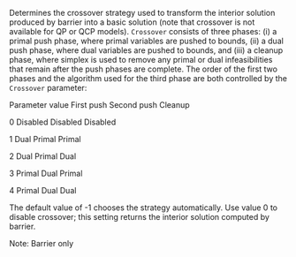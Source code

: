 Determines the crossover strategy used to transform the interior solution produced by barrier into a basic solution
(note that crossover is not available for QP or QCP models). `Crossover` consists of three phases: (i) a primal push
phase, where primal variables are pushed to bounds, (ii) a dual push phase, where dual variables are pushed to bounds,
and (iii) a cleanup phase, where simplex is used to remove any primal or dual infeasibilities that remain after the push
phases are complete. The order of the first two phases and the algorithm used for the third phase are both controlled by
the `Crossover` parameter:

Parameter value First push Second push Cleanup

0 Disabled Disabled Disabled

1 Dual Primal Primal

2 Dual Primal Dual

3 Primal Dual Primal

4 Primal Dual Dual

The default value of -1 chooses the strategy automatically. Use value 0 to disable crossover; this setting returns the
interior solution computed by barrier.

Note: Barrier only